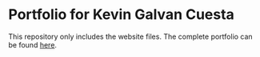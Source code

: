 # Portfolio for Kevin Galvan Cuesta
This repository only includes the website files. The complete portfolio can be found [here](https://kgalvancuesta.github.io/portfolio/).
